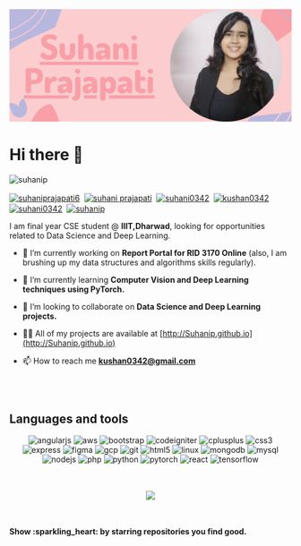 <img src="https://github.com/Suhanip/Suhanip/blob/master/blob/master/Suhani's%20Poster.png">

<h1>Hi there 👋</h1>

<p align="left"> <img src="https://komarev.com/ghpvc/?username=suhanip" alt="suhanip" /> </p>
<p align="left">
<a href="https://twitter.com/suhaniprajapati6" target="blank"><img align="center" src="https://cdn.jsdelivr.net/npm/simple-icons@3.0.1/icons/twitter.svg" alt="suhaniprajapati6" height="30" width="30" /></a>
&nbsp;<a href="https://www.linkedin.com/in/suhani-prajapati-248122174/" target="blank"><img align="center" src="https://cdn.jsdelivr.net/npm/simple-icons@3.0.1/icons/linkedin.svg" alt="suhani prajapati" height="30" width="30" /></a>
&nbsp;<a href="https://instagram.com/suhani0342" target="blank"><img align="center" src="https://cdn.jsdelivr.net/npm/simple-icons@3.0.1/icons/instagram.svg" alt="suhani0342" height="30" width="30" /></a>
&nbsp;<a href="https://medium.com/@kushan0342" target="blank"><img align="center" src="https://cdn.jsdelivr.net/npm/simple-icons@3.0.1/icons/medium.svg" alt="kushan0342" height="30" width="30" /></a>
&nbsp;<a href="https://www.kaggle.com/suhani0342" target="blank"><img align="center" src="https://cdn.jsdelivr.net/npm/simple-icons@3.0.1/icons/kaggle.svg" alt="suhani0342" height="30" width="30" /></a>
&nbsp;<a href="https://leetcode.com/suhanip/" target="blank"><img align="center" src="https://cdn.jsdelivr.net/npm/simple-icons@3.0.1/icons/leetcode.svg" alt="suhanip" height="30" width="30" /></a>
</p>

I am final year CSE student @ **IIIT,Dharwad**, looking for opportunities related to Data Science and Deep Learning.
- 🔭 I’m currently working on **Report Portal for RID 3170 Online** (also, I am brushing up my data structures and algorithms skills regularly).
- 🌱 I’m currently learning **Computer Vision and Deep Learning techniques using PyTorch.**
- 👯 I’m looking to collaborate on **Data Science and Deep Learning projects.**
- 👨‍💻 All of my projects are available at [http://Suhanip.github.io](http://Suhanip.github.io)

- 📫 How to reach me **kushan0342@gmail.com**


<br><br>
<h2>Languages and tools</h2>
<p align="center">
<img src="https://devicons.github.io/devicon/devicon.git/icons/angularjs/angularjs-original.svg" alt="angularjs" width="40" height="40"/> 
<img src="https://devicons.github.io/devicon/devicon.git/icons/amazonwebservices/amazonwebservices-original-wordmark.svg" alt="aws" width="40" height="40"/> 
<img src="https://devicons.github.io/devicon/devicon.git/icons/bootstrap/bootstrap-plain.svg" alt="bootstrap" width="40" height="40"/> 
<img src="https://cdn.worldvectorlogo.com/logos/codeigniter.svg" alt="codeigniter" width="40" height="40"/> 
<img src="https://devicons.github.io/devicon/devicon.git/icons/cplusplus/cplusplus-original.svg" alt="cplusplus" width="40" height="40"/> 
<img src="https://devicons.github.io/devicon/devicon.git/icons/css3/css3-original-wordmark.svg" alt="css3" width="40" height="40"/> 
<img src="https://devicons.github.io/devicon/devicon.git/icons/express/express-original-wordmark.svg" alt="express" width="40" height="40"/> 
<img src="https://www.vectorlogo.zone/logos/figma/figma-icon.svg" alt="figma" width="40" height="40"/> 
<img src="https://www.vectorlogo.zone/logos/google_cloud/google_cloud-icon.svg" alt="gcp" width="40" height="40"/> 
<img src="https://www.vectorlogo.zone/logos/git-scm/git-scm-icon.svg" alt="git" width="40" height="40"/> 
<img src="https://devicons.github.io/devicon/devicon.git/icons/html5/html5-original-wordmark.svg" alt="html5" width="40" height="40"/> 
<img src="https://devicons.github.io/devicon/devicon.git/icons/linux/linux-original.svg" alt="linux" width="40" height="40"/> 
<img src="https://devicons.github.io/devicon/devicon.git/icons/mongodb/mongodb-original-wordmark.svg" alt="mongodb" width="40" height="40"/> 
<img src="https://devicons.github.io/devicon/devicon.git/icons/mysql/mysql-original-wordmark.svg" alt="mysql" width="40" height="40"/> 
<img src="https://devicons.github.io/devicon/devicon.git/icons/nodejs/nodejs-original-wordmark.svg" alt="nodejs" width="40" height="40"/> 
<img src="https://devicons.github.io/devicon/devicon.git/icons/php/php-original.svg" alt="php" width="40" height="40"/> 
<img src="https://devicons.github.io/devicon/devicon.git/icons/python/python-original.svg" alt="python" width="40" height="40"/> 
<img src="https://www.vectorlogo.zone/logos/pytorch/pytorch-icon.svg" alt="pytorch" width="40" height="40"/> 
<img src="https://devicons.github.io/devicon/devicon.git/icons/react/react-original-wordmark.svg" alt="react" width="40" height="40"/> 
<img src="https://www.vectorlogo.zone/logos/tensorflow/tensorflow-icon.svg" alt="tensorflow" width="40" height="40"/>
</p>

<br>
<a href="https://github.com/Suhanip/Suhanip" align="center">
<p align="center"><img align="center" src="https://github-readme-stats.vercel.app/api?username=suhanip&show_icons=true&theme=dracula" /></p>
</a>
<br>
<br>
<b>Show :sparkling_heart: by starring repositories you find good.</b>


